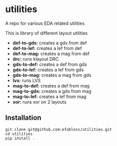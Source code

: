 # utilities
A repo for various EDA related utilities

This is library of different layout utilities

- **def-to-gds:**  creates a gds from def
- **def-to-lef:**  creates a lef from def
- **def-to-mag:**  creates a mag from def
- **drc:**         runs klayout DRC
- **gds-to-def:**  creates a def from gds
- **gds-to-lef:**  creates a lef from gds
- **gds-to-mag:**  creates a mag from gds
- **lvs:**         runs LVS
- **mag-to-def:**  creates a def from mag
- **mag-to-gds:**  creates a gds from mag
- **mag-to-lef:**  creates a lef from mag
- **xor:**         runs xor on 2 layouts

## Installation

```
git clone git@github.com:efabless/utilities.git
cd utilities
pip install .
```
